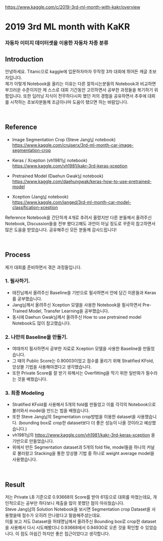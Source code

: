 
https://www.kaggle.com/c/2019-3rd-ml-month-with-kakr/overview

# 2019 3rd ML month with KaKR
### 자동차 이미지 데이터셋을 이용한 자동차 차종 분류

## Introduction

안녕하세요. Titanic으로 kaggle에 입문하자마자 무작정 3차 대회에 뛰어든 캐글 초보자입니다. <br>
제가 이렇게 Notebook을 올리는 이유는 다른 잘하시는분들의 Notebook과 비교하면 부끄러운 수준이지만 제 스스로 대회 기간동안 고민하면서 공부한 과정들을 
복기하기 위함입니다. 또한 딥러닝 지식이 전무하다시피 했던 저의 경험을 공유하면서 추후에 대회를 시작하는 초보자분들께 조금이나마 도움이 됐으면 하는 바람입니다.


<br>


## Reference
- Image Segmentation Crop (Steve Jang님 notebook) <br>
  https://www.kaggle.com/cruiserx/3rd-ml-month-car-image-segmentation-crop
  
- Keras / Xception (vh1981님 notebook) <br>
  https://www.kaggle.com/vh1981/kakr-3rd-keras-xception 
  
- Pretrained Model (Daehun Gwak님 notebook) <br>
  https://www.kaggle.com/daehungwak/keras-how-to-use-pretrained-model
  
- Xception (Jang님 notebook) <br>
  https://www.kaggle.com/janged/3rd-ml-month-car-model-classification-xception


Reference Notebook을 간단하게 4개로 추려서 올렸지만 다른 분들께서 올려주신 Notebook, Discussion들을 전부 봤다고해도 과언이 아닐 정도로 꾸준히 참고하면서 많은 도움을 받았습니다. 공유해주신 모든 분들께 감사드립니다!


<br>


## Process

제가 대회를 준비하면서 겪은 과정들입니다.

### 1. 필사하기.
 - 태진님께서 올려주신 Baseline을 기반으로 필사하면서 안에 담긴 이론들과 Keras를 공부했습니다.
 - Jang님께서 올려주신 Xception 모델을 사용한 Notebook을 필사하면서 Pre-Trained Model, Transfer Learning을 공부했습니다.
 - 동시에 Daehun Gwak님께서 올려주신 How to use pretrained model Notebook도 많이 참고했습니다.

### 2. 나만의 Baseline을 만들기.
 - 여태까지 필사하면서 공부한 자료로 Xception 모델을 사용한 Baseline을 만들었습니다.
 - 그 때의 Public Score는 0.90003이었고 점수를 올리기 위해 Stratified KFold, 앙상블 기법을 사용해야겠다고 생각했습니다.
 - 또한 Private Score를 잘 받기 위해서는 Overfitting을 막기 위한 일반화가 필수라는 것을 배웠습니다.
 
### 3. 최종 Modeling
 - Stratified KFold를 사용해서 5개의 fold를 만들었고 이를 각각의 Notebook으로 불러와서 model을 만드는 법을 배웠습니다.
 - 또한 Steve Jang님의 Segmentation crop방법을 이용한 dataset을 사용했습니다. (bounding box로 crop한 dataset보다 더 좋은 성능이 나올 것이라고 예상했습니다.)
 - vh1981님의 https://www.kaggle.com/vh1981/kakr-3rd-keras-xception 을 기반으로 만들었습니다.
 - 위에서 만든 Segmentation dataset과 5개의 fold file, model들을 하나의 커널로 불러왔고 Stacking을 통한 앙상블 기법 중 하나로 weight average model을 사용했습니다.


<br>


## Result

저는 Private LB 기준으로 0.93668의 Score를 받아 61등으로 대회를 마쳤는데요, 개인적으로는 공부만 하다보니 제출을 많이 못했던 점이 아쉬웠습니다. <br>
Steve Jang님의 Solution Notebook을 보시면 Segmentation crop Dataset을 사용했을때 점수가 오히려 안나왔다고 말씀해주셨는데요. <br>
이를 보고 저도 Dataset을 허태명님께서 올려주신 Bounding box로 crop한 dataset을 사용해서 다시 시도해봤더니 0.93668에서 0.94930로 오른 것을 확인할 수 있었습니다. 이 점도 아쉽긴 하지만 좋은 접근이었다고 생각합니다.

